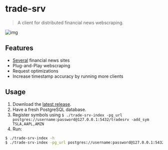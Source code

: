 # trade-srv

> A client for distributed financial news webscraping.

![img](https://user-images.githubusercontent.com/6625384/102290101-ebe56d80-3f05-11eb-88e1-1801c3383cd5.png)

## Features

- [Several](https://github.com/sshh12/trade-srv/tree/main/indexers) financial news sites
- Plug-and-Play webscraping
- Request optimizations
- Increase timestamp accuracy by running more clients

## Usage

1. Download the [latest release](https://github.com/sshh12/trade-srv/releases).
2. Have a fresh PostgreSQL database.
3. Register symbols using `$ ./trade-srv-index -pg_url postgres://username:password@127.0.0.1:5432/tradesrv -add_sym TSLA,AAPL,AMZN`
4. Run:

```bash
$ ./trade-srv-index -h
$ ./trade-srv-index -pg_url postgres://username:password@127.0.0.1:5432/tradesrv -run_all_events -log info
```
